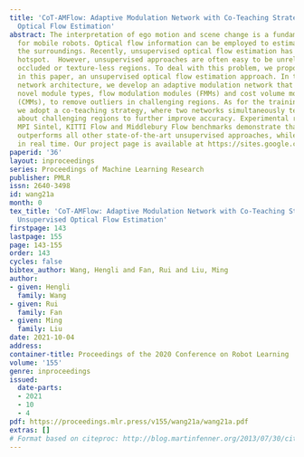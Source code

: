 ```yaml
---
title: 'CoT-AMFlow: Adaptive Modulation Network with Co-Teaching Strategy for Unsupervised
  Optical Flow Estimation'
abstract: The interpretation of ego motion and scene change is a fundamental task
  for mobile robots. Optical flow information can be employed to estimate motion in
  the surroundings. Recently, unsupervised optical flow estimation has become a research
  hotspot.  However, unsupervised approaches are often easy to be unreliable on partially
  occluded or texture-less regions. To deal with this problem, we propose CoT-AMFlow
  in this paper, an unsupervised optical flow estimation approach. In terms of the
  network architecture, we develop an adaptive modulation network that employs two
  novel module types, flow modulation modules (FMMs) and cost volume modulation modules
  (CMMs), to remove outliers in challenging regions. As for the training paradigm,
  we adopt a co-teaching strategy, where two networks simultaneously teach each other
  about challenging regions to further improve accuracy. Experimental results on the
  MPI Sintel, KITTI Flow and Middlebury Flow benchmarks demonstrate that our CoT-AMFlow
  outperforms all other state-of-the-art unsupervised approaches, while still running
  in real time. Our project page is available at https://sites.google.com/view/cot-amflow.
paperid: '36'
layout: inproceedings
series: Proceedings of Machine Learning Research
publisher: PMLR
issn: 2640-3498
id: wang21a
month: 0
tex_title: 'CoT-AMFlow: Adaptive Modulation Network with Co-Teaching Strategy for
  Unsupervised Optical Flow Estimation'
firstpage: 143
lastpage: 155
page: 143-155
order: 143
cycles: false
bibtex_author: Wang, Hengli and Fan, Rui and Liu, Ming
author:
- given: Hengli
  family: Wang
- given: Rui
  family: Fan
- given: Ming
  family: Liu
date: 2021-10-04
address:
container-title: Proceedings of the 2020 Conference on Robot Learning
volume: '155'
genre: inproceedings
issued:
  date-parts:
  - 2021
  - 10
  - 4
pdf: https://proceedings.mlr.press/v155/wang21a/wang21a.pdf
extras: []
# Format based on citeproc: http://blog.martinfenner.org/2013/07/30/citeproc-yaml-for-bibliographies/
---
```


